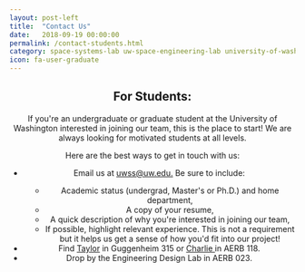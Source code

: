 ```yaml
---
layout: post-left
title:  "Contact Us"
date:   2018-09-19 00:00:00
permalink: /contact-students.html
category: space-systems-lab uw-space-engineering-lab university-of-washington-space uw-space students
icon: fa-user-graduate
---
```


<div>
	<header class="wrapper style2">
		<h2> For Students: </h2>
		<p>
			If you're an undergraduate or graduate student at the University of Washington interested in joining our team, this is the place to start! We are always looking for motivated students at all levels.
		</p>
		Here are the best ways to get in touch with us:
			<ul style="list-style-type: disc">
				<li> Email us at <a href="#"> uwss@uw.edu.</a> Be sure to include: </li> 
					<ul style="margin-left: 1em; list-style-type: circle">
						<li> Academic status (undergrad, Master's or Ph.D.) and home department,</li>
						<li> A copy of your resume, </li>
						<li> A quick description of why you're interested in joining our team,</li>
						<li> If possible, highlight relevant experience. This is not a requirement but it helps us get a sense of how you'd fit into our project!</li>
					</ul>
				<li> Find <a href="http://depts.washington.edu/uwrainlab/taylor/">Taylor</a> in Guggenheim 315 or <a href="#"> Charlie </a> in AERB 118.</li>
				<li> Drop by the Engineering Design Lab in AERB 023.</li>
			</ul> 
	</header>
</div>


